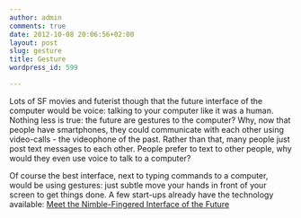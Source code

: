 ```yaml
---
author: admin
comments: true
date: 2012-10-08 20:06:56+02:00
layout: post
slug: gesture
title: Gesture
wordpress_id: 599

---
```


Lots of SF movies and futerist though that the future interface of the computer would be voice: talking to your computer like it was a human. Nothing less is true: the future are gestures to the computer? Why, now that people have smartphones, they could communicate with each other using video-calls - the videophone of the past. Rather than that, many people just post text messages to each other. People prefer to text to other people, why would they even use voice to talk to a computer?

Of course the best interface, next to typing commands to a computer, would be using gestures: just subtle move your hands in front of your screen to get things done.
A few start-ups already have the technology available: [Meet the Nimble-Fingered Interface of the Future](http://www.technologyreview.com/news/429426/meet-the-nimble-fingered-interface-of-the-future/)
